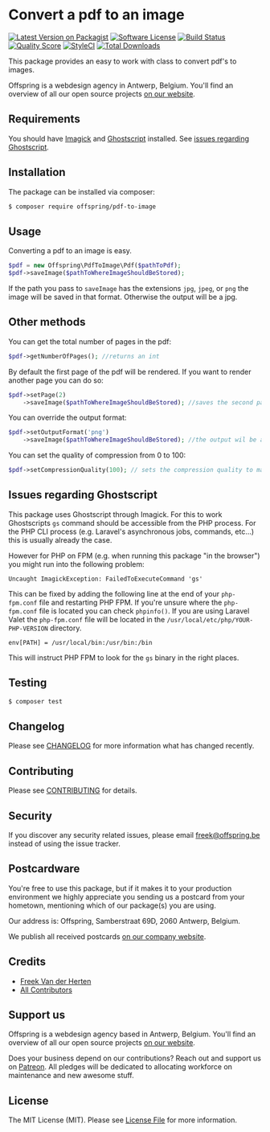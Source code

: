 # Convert a pdf to an image

[![Latest Version on Packagist](https://img.shields.io/packagist/v/offspring/pdf-to-image.svg?style=flat-square)](https://packagist.org/packages/offspring/pdf-to-image)
[![Software License](https://img.shields.io/badge/license-MIT-brightgreen.svg?style=flat-square)](LICENSE.md)
[![Build Status](https://img.shields.io/travis/offspring/pdf-to-image/master.svg?style=flat-square)](https://travis-ci.org/offspring/pdf-to-image)
[![Quality Score](https://img.shields.io/scrutinizer/g/offspring/pdf-to-image.svg?style=flat-square)](https://scrutinizer-ci.com/g/offspring/pdf-to-image)
[![StyleCI](https://styleci.io/repos/38419604/shield?branch=master)](https://styleci.io/repos/38419604)
[![Total Downloads](https://img.shields.io/packagist/dt/offspring/pdf-to-image.svg?style=flat-square)](https://packagist.org/packages/offspring/pdf-to-image)

This package provides an easy to work with class to convert pdf's to images.

Offspring is a webdesign agency in Antwerp, Belgium. You'll find an overview of all our open source projects [on our website](https://offspring.be/opensource).

## Requirements

You should have [Imagick](http://php.net/manual/en/imagick.setresolution.php) and [Ghostscript](http://www.ghostscript.com/) installed. See [issues regarding Ghostscript](#issues-regarding-ghostscript).

## Installation

The package can be installed via composer:
``` bash
$ composer require offspring/pdf-to-image
```

## Usage

Converting a pdf to an image is easy.

```php
$pdf = new Offspring\PdfToImage\Pdf($pathToPdf);
$pdf->saveImage($pathToWhereImageShouldBeStored);
```

If the path you pass to `saveImage` has the extensions `jpg`, `jpeg`, or `png` the image will be saved in that format.
Otherwise the output will be a jpg.

## Other methods

You can get the total number of pages in the pdf:
```php
$pdf->getNumberOfPages(); //returns an int
```

By default the first page of the pdf will be rendered. If you want to render another page you can do so:
```php
$pdf->setPage(2)
    ->saveImage($pathToWhereImageShouldBeStored); //saves the second page
```

You can override the output format:
```php
$pdf->setOutputFormat('png')
    ->saveImage($pathToWhereImageShouldBeStored); //the output wil be a png, no matter what
```

You can set the quality of compression from 0 to 100:
```php
$pdf->setCompressionQuality(100); // sets the compression quality to maximum
```

## Issues regarding Ghostscript

This package uses Ghostscript through Imagick. For this to work Ghostscripts `gs` command should be accessible from the PHP process. For the PHP CLI process (e.g. Laravel's asynchronous jobs, commands, etc...) this is usually already the case. 

However for PHP on FPM (e.g. when running this package "in the browser") you might run into the following problem:

```
Uncaught ImagickException: FailedToExecuteCommand 'gs'
```

This can be fixed by adding the following line at the end of your `php-fpm.conf` file and restarting PHP FPM. If you're unsure where the `php-fpm.conf` file is located you can check `phpinfo()`. If you are using Laravel Valet the `php-fpm.conf` file will be located in the `/usr/local/etc/php/YOUR-PHP-VERSION` directory.

```
env[PATH] = /usr/local/bin:/usr/bin:/bin
```

This will instruct PHP FPM to look for the `gs` binary in the right places.

## Testing

``` bash
$ composer test
```

## Changelog

Please see [CHANGELOG](CHANGELOG.md) for more information what has changed recently.

## Contributing

Please see [CONTRIBUTING](CONTRIBUTING.md) for details.

## Security

If you discover any security related issues, please email freek@offspring.be instead of using the issue tracker.

## Postcardware

You're free to use this package, but if it makes it to your production environment we highly appreciate you sending us a postcard from your hometown, mentioning which of our package(s) you are using.

Our address is: Offspring, Samberstraat 69D, 2060 Antwerp, Belgium.

We publish all received postcards [on our company website](https://offspring.be/en/opensource/postcards).

## Credits

- [Freek Van der Herten](https://github.com/offspring)
- [All Contributors](../../contributors)

## Support us

Offspring is a webdesign agency based in Antwerp, Belgium. You'll find an overview of all our open source projects [on our website](https://offspring.be/opensource).

Does your business depend on our contributions? Reach out and support us on [Patreon](https://www.patreon.com/offspring). 
All pledges will be dedicated to allocating workforce on maintenance and new awesome stuff.

## License

The MIT License (MIT). Please see [License File](LICENSE.md) for more information.
